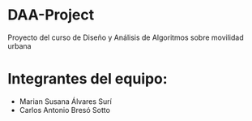 # DAA-Project
Proyecto del curso de Diseño y Análisis de Algoritmos sobre movilidad urbana

# Integrantes del equipo:
- Marian Susana Álvares Surí
- Carlos Antonio Bresó Sotto  

